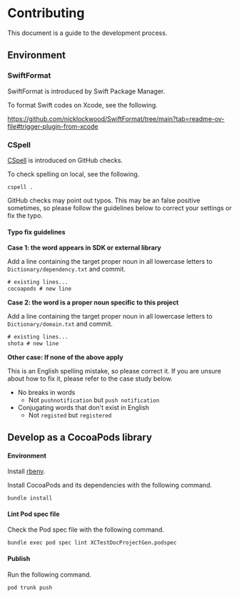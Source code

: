 # Contributing

This document is a guide to the development process.

## Environment

### SwiftFormat

SwiftFormat is introduced by Swift Package Manager.

To format Swift codes on Xcode, see the following.

https://github.com/nicklockwood/SwiftFormat/tree/main?tab=readme-ov-file#trigger-plugin-from-xcode

### CSpell

[CSpell](https://github.com/streetsidesoftware/cspell) is introduced on GitHub checks.

To check spelling on local, see the following.

```shell
cspell .
```

GitHub checks may point out typos.
This may be an false positive sometimes, so please follow the guidelines below to correct your settings or fix the typo.

#### Typo fix guidelines

**Case 1: the word appears in SDK or external library**

Add a line containing the target proper noun in all lowercase letters to `Dictionary/dependency.txt` and commit.

```plaintext:Dictionary/dependency.txt
# existing lines...
cocoapods # new line
```

**Case 2: the word is a proper noun specific to this project**

Add a line containing the target proper noun in all lowercase letters to `Dictionary/domain.txt` and commit.

```plaintext:Dictionary/domain.txt
# existing lines...
shota # new line
```

**Other case: If none of the above apply**

This is an English spelling mistake, so please correct it.
If you are unsure about how to fix it, please refer to the case study below.

- No breaks in words
  - Not `pushnotification` but `push notification` <!-- cspell:ignore pushnotification -->
- Conjugating words that don't exist in English
  - Not `registed` but `registered` <!-- cspell:ignore registed -->

## Develop as a CocoaPods library

#### Environment

Install [rbenv](https://github.com/rbenv/rbenv).

Install CocoaPods and its dependencies with the following command.

```shell
bundle install
```

#### Lint Pod spec file

Check the Pod spec file with the following command.

```shell
bundle exec pod spec lint XCTestDocProjectGen.podspec
```

#### Publish

Run the following command.

```shell
pod trunk push
```
